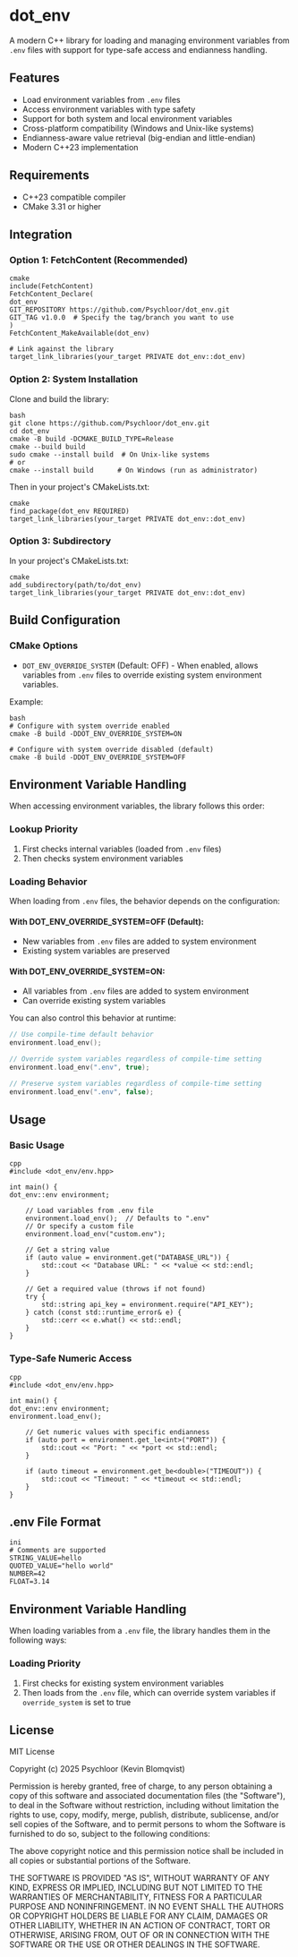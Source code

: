 ﻿# dot_env

A modern C++ library for loading and managing environment variables from `.env` files with support for type-safe access and endianness handling.

## Features

- Load environment variables from `.env` files
- Access environment variables with type safety
- Support for both system and local environment variables
- Cross-platform compatibility (Windows and Unix-like systems)
- Endianness-aware value retrieval (big-endian and little-endian)
- Modern C++23 implementation

## Requirements

- C++23 compatible compiler
- CMake 3.31 or higher

## Integration

### Option 1: FetchContent (Recommended)
```
cmake
include(FetchContent)
FetchContent_Declare(
dot_env
GIT_REPOSITORY https://github.com/Psychloor/dot_env.git
GIT_TAG v1.0.0  # Specify the tag/branch you want to use
)
FetchContent_MakeAvailable(dot_env)

# Link against the library
target_link_libraries(your_target PRIVATE dot_env::dot_env)
```
### Option 2: System Installation

Clone and build the library:
```
bash
git clone https://github.com/Psychloor/dot_env.git
cd dot_env
cmake -B build -DCMAKE_BUILD_TYPE=Release
cmake --build build
sudo cmake --install build  # On Unix-like systems
# or
cmake --install build      # On Windows (run as administrator)
```
Then in your project's CMakeLists.txt:
```
cmake
find_package(dot_env REQUIRED)
target_link_libraries(your_target PRIVATE dot_env::dot_env)
```
### Option 3: Subdirectory

In your project's CMakeLists.txt:
```
cmake
add_subdirectory(path/to/dot_env)
target_link_libraries(your_target PRIVATE dot_env::dot_env)
```

## Build Configuration

### CMake Options

- `DOT_ENV_OVERRIDE_SYSTEM` (Default: OFF) - When enabled, allows variables from `.env` files to override existing system environment variables.

Example:
```
bash
# Configure with system override enabled
cmake -B build -DDOT_ENV_OVERRIDE_SYSTEM=ON

# Configure with system override disabled (default)
cmake -B build -DDOT_ENV_OVERRIDE_SYSTEM=OFF
```
## Environment Variable Handling

When accessing environment variables, the library follows this order:

### Lookup Priority
1. First checks internal variables (loaded from `.env` files)
2. Then checks system environment variables

### Loading Behavior
When loading from `.env` files, the behavior depends on the configuration:

#### With DOT_ENV_OVERRIDE_SYSTEM=OFF (Default):
- New variables from `.env` files are added to system environment
- Existing system variables are preserved

#### With DOT_ENV_OVERRIDE_SYSTEM=ON:
- All variables from `.env` files are added to system environment
- Can override existing system variables

You can also control this behavior at runtime:
```cpp
// Use compile-time default behavior
environment.load_env();

// Override system variables regardless of compile-time setting
environment.load_env(".env", true);

// Preserve system variables regardless of compile-time setting
environment.load_env(".env", false);
```

## Usage

### Basic Usage
```
cpp
#include <dot_env/env.hpp>

int main() {
dot_env::env environment;

    // Load variables from .env file
    environment.load_env();  // Defaults to ".env"
    // Or specify a custom file
    environment.load_env("custom.env");
    
    // Get a string value
    if (auto value = environment.get("DATABASE_URL")) {
        std::cout << "Database URL: " << *value << std::endl;
    }
    
    // Get a required value (throws if not found)
    try {
        std::string api_key = environment.require("API_KEY");
    } catch (const std::runtime_error& e) {
        std::cerr << e.what() << std::endl;
    }
}
```
### Type-Safe Numeric Access
```
cpp
#include <dot_env/env.hpp>

int main() {
dot_env::env environment;
environment.load_env();

    // Get numeric values with specific endianness
    if (auto port = environment.get_le<int>("PORT")) {
        std::cout << "Port: " << *port << std::endl;
    }
    
    if (auto timeout = environment.get_be<double>("TIMEOUT")) {
        std::cout << "Timeout: " << *timeout << std::endl;
    }
}
```
## .env File Format
```
ini
# Comments are supported
STRING_VALUE=hello
QUOTED_VALUE="hello world"
NUMBER=42
FLOAT=3.14
```
## Environment Variable Handling

When loading variables from a `.env` file, the library handles them in the following ways:

### Loading Priority
1. First checks for existing system environment variables
2. Then loads from the `.env` file, which can override system variables if `override_system` is set to true

## License

MIT License

Copyright (c) 2025 Psychloor (Kevin Blomqvist)

Permission is hereby granted, free of charge, to any person obtaining a copy
of this software and associated documentation files (the "Software"), to deal
in the Software without restriction, including without limitation the rights
to use, copy, modify, merge, publish, distribute, sublicense, and/or sell
copies of the Software, and to permit persons to whom the Software is
furnished to do so, subject to the following conditions:

The above copyright notice and this permission notice shall be included in all
copies or substantial portions of the Software.

THE SOFTWARE IS PROVIDED "AS IS", WITHOUT WARRANTY OF ANY KIND, EXPRESS OR
IMPLIED, INCLUDING BUT NOT LIMITED TO THE WARRANTIES OF MERCHANTABILITY,
FITNESS FOR A PARTICULAR PURPOSE AND NONINFRINGEMENT. IN NO EVENT SHALL THE
AUTHORS OR COPYRIGHT HOLDERS BE LIABLE FOR ANY CLAIM, DAMAGES OR OTHER
LIABILITY, WHETHER IN AN ACTION OF CONTRACT, TORT OR OTHERWISE, ARISING FROM,
OUT OF OR IN CONNECTION WITH THE SOFTWARE OR THE USE OR OTHER DEALINGS IN THE
SOFTWARE.

